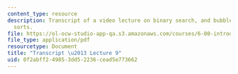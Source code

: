 ```yaml
---
content_type: resource
description: Transcript of a video lecture on binary search, and bubble and selection
  sorts.
file: https://ol-ocw-studio-app-qa.s3.amazonaws.com/courses/6-00-introduction-to-computer-science-and-programming-fall-2008/0f2abff249853dd52236cead5e773662_6-00F08-L09.pdf
file_type: application/pdf
resourcetype: Document
title: "Transcript \u2013 Lecture 9"
uid: 0f2abff2-4985-3dd5-2236-cead5e773662
---
```

